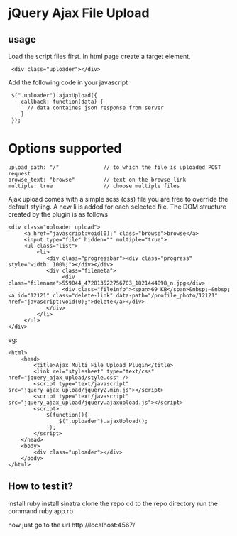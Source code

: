 # jQuery Ajax File Upload

## usage


Load the script files first. In html page create a target element.

     <div class="uploader"></div>

Add the following code in your javascript

     $(".uploader").ajaxUpload({
        callback: function(data) {
          // data containes json response from server
        }
     });

# Options supported

    upload_path: "/"              // to which the file is uploaded POST request
    browse_text: "browse"         // text on the browse link
    multiple: true                // choose multiple files


Ajax upload comes with a simple scss (css) file you are free to override the default styling.
A new li is added for each selected file. The DOM structure created by the plugin is as follows

    <div class="uploader upload">
         <a href="javascript:void(0);" class="browse">browse</a>
         <input type="file" hidden="" multiple="true">
         <ul class="list">
             <li>
                <div class="progressbar"><div class="progress" style="width: 100%;"></div></div>
                <div class="filemeta">
                     <div class="filename">559044_472813522756703_1821444898_n.jpg</div>
                     <div class="fileinfo"><span>69 KB</span>&nbsp;—&nbsp;<a id="12121" class="delete-link" data-path="/profile_photo/12121" href="javascript:void(0);">delete</a></div>
                </div>
             </li>
         </ul>
    </div>



eg:

    <html>
        <head>
            <title>Ajax Multi File Upload Plugin</title>
            <link rel="stylesheet" type="text/css" href="jquery_ajax_upload/style.css" />
            <script type="text/javascript" src="jquery_ajax_upload/jquery2.min.js"></script>
            <script type="text/javascript" src="jquery_ajax_upload/jquery.ajaxupload.js"></script>
            <script>
                $(function(){
                    $(".uploader").ajaxUpload();
                });
            </script>
        </head>
        <body>
            <div class="uploader"></div>
        </body>
    </html>
    
## How to test it?

install ruby
install sinatra
clone the repo
cd to the repo directory
run the command
     ruby app.rb

now just go to the url http://localhost:4567/
